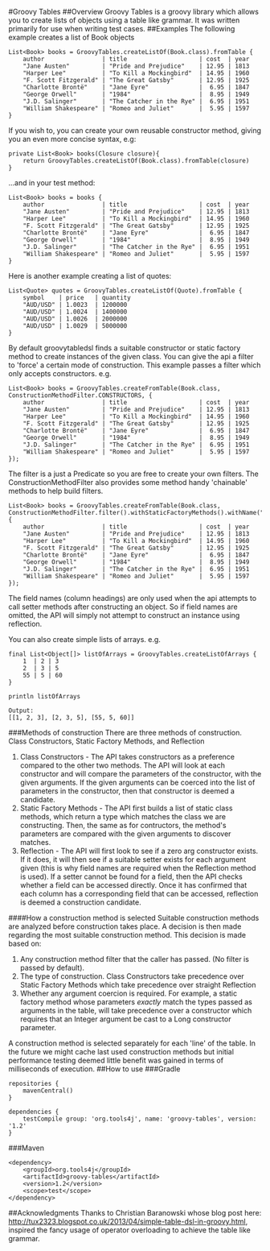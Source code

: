 #Groovy Tables
##Overview
Groovy Tables is a groovy library which allows you to create lists of objects using a table like grammar.  It was written primarily for use when writing test cases.
##Examples
The following example creates a list of Book objects
```
List<Book> books = GroovyTables.createListOf(Book.class).fromTable {
    author                | title                    | cost  | year
    "Jane Austen"         | "Pride and Prejudice"    | 12.95 | 1813
    "Harper Lee"          | "To Kill a Mockingbird"  | 14.95 | 1960
    "F. Scott Fitzgerald" | "The Great Gatsby"       | 12.95 | 1925
    "Charlotte Brontë"    | "Jane Eyre"              |  6.95 | 1847
    "George Orwell"       | "1984"                   |  8.95 | 1949
    "J.D. Salinger"       | "The Catcher in the Rye" |  6.95 | 1951
    "William Shakespeare" | "Romeo and Juliet"       |  5.95 | 1597
}
```
If you wish to, you can create your own reusable constructor method, giving you an even more concise syntax, e.g:
```
private List<Book> books(Closure closure){
    return GroovyTables.createListOf(Book.class).fromTable(closure)
}
```
...and in your test method:
```
List<Book> books = books {
    author                | title                    | cost  | year
    "Jane Austen"         | "Pride and Prejudice"    | 12.95 | 1813
    "Harper Lee"          | "To Kill a Mockingbird"  | 14.95 | 1960
    "F. Scott Fitzgerald" | "The Great Gatsby"       | 12.95 | 1925
    "Charlotte Brontë"    | "Jane Eyre"              |  6.95 | 1847
    "George Orwell"       | "1984"                   |  8.95 | 1949
    "J.D. Salinger"       | "The Catcher in the Rye" |  6.95 | 1951
    "William Shakespeare" | "Romeo and Juliet"       |  5.95 | 1597
}
```
Here is another example creating a list of quotes:
```
List<Quote> quotes = GroovyTables.createListOf(Quote).fromTable {
    symbol    | price   | quantity
    "AUD/USD" | 1.0023  | 1200000
    "AUD/USD" | 1.0024  | 1400000
    "AUD/USD" | 1.0026  | 2000000
    "AUD/USD" | 1.0029  | 5000000
}
```
By default groovytabledsl finds a suitable constructor or static factory method to create instances of the given class.  You can give the api a filter to 'force' a certain mode of construction.  This example passes a filter which only accepts constructors. e.g.
```
List<Book> books = GroovyTables.createFromTable(Book.class, ConstructionMethodFilter.CONSTRUCTORS, {
    author                | title                    | cost  | year
    "Jane Austen"         | "Pride and Prejudice"    | 12.95 | 1813
    "Harper Lee"          | "To Kill a Mockingbird"  | 14.95 | 1960
    "F. Scott Fitzgerald" | "The Great Gatsby"       | 12.95 | 1925
    "Charlotte Brontë"    | "Jane Eyre"              |  6.95 | 1847
    "George Orwell"       | "1984"                   |  8.95 | 1949
    "J.D. Salinger"       | "The Catcher in the Rye" |  6.95 | 1951
    "William Shakespeare" | "Romeo and Juliet"       |  5.95 | 1597
});
```
The filter is a just a Predicate<ConstructionMethod> so you are free to create your own filters.  The ConstructionMethodFilter also provides some method handy 'chainable' methods to help build filters.
```
List<Book> books = GroovyTables.createFromTable(Book.class, ConstructionMethodFilter.filter().withStaticFactoryMethods().withName("create"), {
    author                | title                    | cost  | year
    "Jane Austen"         | "Pride and Prejudice"    | 12.95 | 1813
    "Harper Lee"          | "To Kill a Mockingbird"  | 14.95 | 1960
    "F. Scott Fitzgerald" | "The Great Gatsby"       | 12.95 | 1925
    "Charlotte Brontë"    | "Jane Eyre"              |  6.95 | 1847
    "George Orwell"       | "1984"                   |  8.95 | 1949
    "J.D. Salinger"       | "The Catcher in the Rye" |  6.95 | 1951
    "William Shakespeare" | "Romeo and Juliet"       |  5.95 | 1597
});
```
The field names (column headings) are only used when the api attempts to call setter methods after constructing an object.  So if field names are omitted, the API will simply not attempt to construct an instance using reflection.

You can also create simple lists of arrays.  e.g.
```
final List<Object[]> listOfArrays = GroovyTables.createListOfArrays {
    1  | 2 | 3
    2  | 3 | 5
    55 | 5 | 60
}

println listOfArrays

Output:
[[1, 2, 3], [2, 3, 5], [55, 5, 60]]

```
###Methods of construction
There are three methods of construction.  Class Constructors, Static Factory Methods, and Reflection
  
1. Class Constructors - The API takes constructors as a preference compared to the other two methods.  The API will look at each constructor and will compare the parameters of the constructor, with the given arguments.  If the given arguments can be coerced into the list of parameters in the constructor, then that constructor is deemed a candidate.
2. Static Factory Methods - The API first builds a list of static class methods, which return a type which matches the class we are constructing.  Then, the same as for contructors, the method's parameters are compared with the given arguments to discover matches.
3. Reflection - The API will first look to see if a zero arg constructor exists.  If it does, it will then see if a suitable setter exists for each argument given (this is why field names are required when the Reflection method is used).  If a setter cannot be found for a field, then the API checks whether a field can be accessed directly.  Once it has confirmed that each column has a corresponding field that can be accessed, reflection is deemed a construction candidate.

####How a construction method is selected
Suitable construction methods are analyzed before construction takes place.  A decision is then made regarding the most suitable construction method.  This decision is made based on:

1. Any construction method filter that the caller has passed.  (No filter is passed by default).
2. The type of construction.  Class Constructors take precedence over Static Factory Methods which take precedence over straight Reflection
3. Whether any argument coercion is required.  For example, a static factory method whose parameters _exactly_ match the types passed as arguments in the table, will take precedence over a constructor which requires that an Integer argument be cast to a Long constructor parameter.

A construction method is selected separately for each 'line' of the table.  In the future we might cache last used construction methods but initial performance testing deemed little benefit was gained in terms of milliseconds of execution.
##How to use
###Gradle
```
repositories {
    mavenCentral()
}

dependencies {
    testCompile group: 'org.tools4j', name: 'groovy-tables', version: '1.2'
}
```
###Maven
```
<dependency>
    <groupId>org.tools4j</groupId>
    <artifactId>groovy-tables</artifactId>
    <version>1.2</version>
    <scope>test</scope>
</dependency>
```
##Acknowledgments
Thanks to Christian Baranowski whose blog post here: http://tux2323.blogspot.co.uk/2013/04/simple-table-dsl-in-groovy.html, inspired the fancy usage of operator overloading to achieve the table like grammar.

